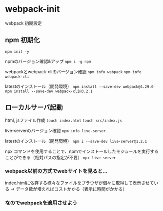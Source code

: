 # webpack-init
webpack 初期設定

## npm 初期化

`npm init -y`

npmのバージョン確認&アップ
`npm i -g npm`

webpackとwebpack-cliのバージョン確認
`npm info webpack`
`npm info webpack-cli`

latestのインストール（開発環境）
`npm install --save-dev webpack@4.29.0`
`npm install --save-dev webpack-cli@3.2.1`

## ローカルサーバ起動

html, jsファイル作成
`touch index.html`
`touch src/index.js`

live-serverのバージョン確認
`npm info live-server`

latestのインストール（開発環境）
`npm i --save-dev live-server@1.2.1`

npx コマンドを使用することで、npmでインストールしたモジュールを実行することができる（相対パスの指定が不要）
`npx live-server`


### webpack以前の方式でwebサイトを見ると...
index.htmlに依存する様々なファイルをブラウザが個々に取得して表示させている
-> データ数が増えればコストかかる（表示に時間がかかる）


### なのでwebpackを適用させよう
